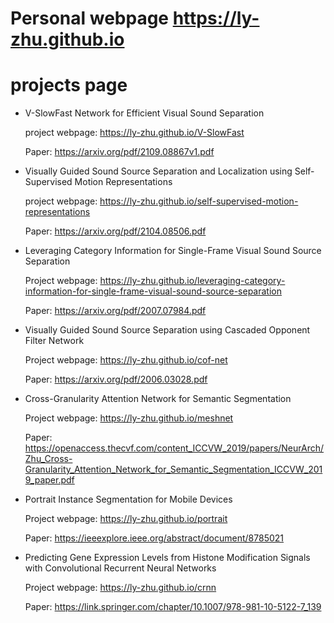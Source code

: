 # Personal webpage   https://ly-zhu.github.io
# projects page

* V-SlowFast Network for Efficient Visual Sound Separation

  project webpage: https://ly-zhu.github.io/V-SlowFast

  Paper: https://arxiv.org/pdf/2109.08867v1.pdf 


* Visually Guided Sound Source Separation and Localization using Self-Supervised Motion Representations

  project webpage: https://ly-zhu.github.io/self-supervised-motion-representations

  Paper: https://arxiv.org/pdf/2104.08506.pdf 


* Leveraging Category Information for Single-Frame Visual Sound Source Separation

  Project webpage: https://ly-zhu.github.io/leveraging-category-information-for-single-frame-visual-sound-source-separation

  Paper: https://arxiv.org/pdf/2007.07984.pdf


* Visually Guided Sound Source Separation using Cascaded Opponent Filter Network

  Project webpage: https://ly-zhu.github.io/cof-net
  
  Paper: https://arxiv.org/pdf/2006.03028.pdf
  

* Cross-Granularity Attention Network for Semantic Segmentation

  Project webpage: https://ly-zhu.github.io/meshnet

  Paper: https://openaccess.thecvf.com/content_ICCVW_2019/papers/NeurArch/Zhu_Cross-Granularity_Attention_Network_for_Semantic_Segmentation_ICCVW_2019_paper.pdf


* Portrait Instance Segmentation for Mobile Devices

  Project webpage: https://ly-zhu.github.io/portrait

  Paper: https://ieeexplore.ieee.org/abstract/document/8785021

* Predicting Gene Expression Levels from Histone Modification Signals with Convolutional Recurrent Neural Networks

  Project webpage: https://ly-zhu.github.io/crnn

  Paper: https://link.springer.com/chapter/10.1007/978-981-10-5122-7_139
